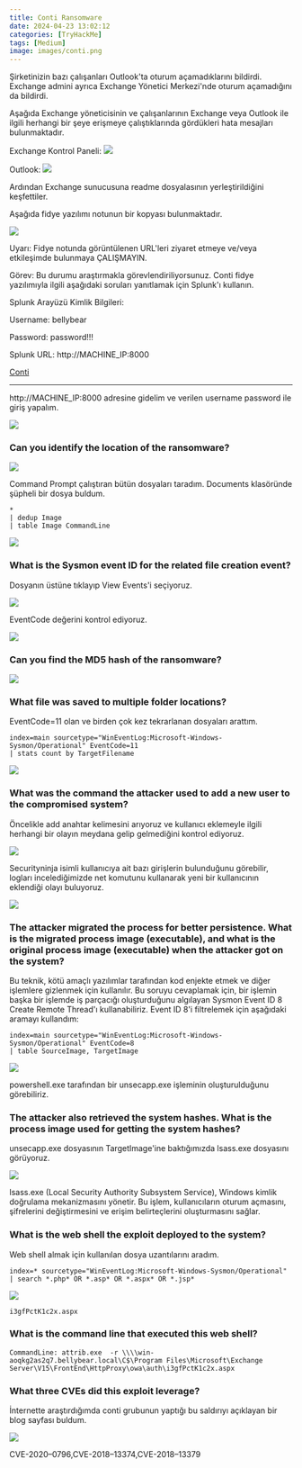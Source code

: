 ```yaml
---
title: Conti Ransomware
date: 2024-04-23 13:02:12
categories: [TryHackMe]
tags: [Medium]
image: images/conti.png
---
```


Şirketinizin bazı çalışanları Outlook'ta oturum açamadıklarını bildirdi. Exchange admini ayrıca Exchange Yönetici Merkezi'nde oturum açamadığını da bildirdi.


Aşağıda Exchange yöneticisinin ve çalışanlarının Exchange veya Outlook ile ilgili herhangi bir şeye erişmeye çalıştıklarında gördükleri hata mesajları bulunmaktadır.


Exchange Kontrol Paneli:
![](https://github.com/umutsaglam/CTF-Writeups/blob/main/TryHackMe/Conti/images/2.png?raw=true)


Outlook:
![](https://github.com/umutsaglam/CTF-Writeups/blob/main/TryHackMe/Conti/images/3.png?raw=true)


Ardından Exchange sunucusuna readme dosyalasının yerleştirildiğini keşfettiler.

Aşağıda fidye yazılımı notunun bir kopyası bulunmaktadır.

![](https://github.com/umutsaglam/CTF-Writeups/blob/main/TryHackMe/Conti/images/1.png?raw=true)

Uyarı: Fidye notunda görüntülenen URL'leri ziyaret etmeye ve/veya etkileşimde bulunmaya ÇALIŞMAYIN.


Görev: Bu durumu araştırmakla görevlendiriliyorsunuz. Conti fidye yazılımıyla ilgili aşağıdaki soruları yanıtlamak için Splunk'ı kullanın.

Splunk Arayüzü Kimlik Bilgileri:

Username: bellybear

Password: password!!!

Splunk URL: http://MACHINE_IP:8000


<a href="https://tryhackme.com/r/room/contiransomwarehgh">Conti</a>

---


http://MACHINE_IP:8000 adresine gidelim ve verilen username password ile giriş yapalım.


![](https://github.com/umutsaglam/CTF-Writeups/blob/main/TryHackMe/Conti/images/4.png?raw=true)


### Can you identify the location of the ransomware?


![](https://github.com/umutsaglam/CTF-Writeups/blob/main/TryHackMe/Conti/images/5.png?raw=true)


Command Prompt çalıştıran bütün dosyaları taradım. Documents klasöründe şüpheli bir dosya buldum.

````
*
| dedup Image
| table Image CommandLine
````

![](https://github.com/umutsaglam/CTF-Writeups/blob/main/TryHackMe/Conti/images/6.png?raw=true)

### What is the Sysmon event ID for the related file creation event?


Dosyanın üstüne tıklayıp View Events'i seçiyoruz.

![](https://github.com/umutsaglam/CTF-Writeups/blob/main/TryHackMe/Conti/images/7.png?raw=true)

EventCode değerini kontrol ediyoruz.

![](https://github.com/umutsaglam/CTF-Writeups/blob/main/TryHackMe/Conti/images/8.png?raw=true)


### Can you find the MD5 hash of the ransomware?



![](https://github.com/umutsaglam/CTF-Writeups/blob/main/TryHackMe/Conti/images/9.png?raw=true)


### What file was saved to multiple folder locations?



EventCode=11 olan ve birden çok kez tekrarlanan dosyaları arattım.

````
index=main sourcetype="WinEventLog:Microsoft-Windows-Sysmon/Operational" EventCode=11
| stats count by TargetFilename
````

![](https://github.com/umutsaglam/CTF-Writeups/blob/main/TryHackMe/Conti/images/10.png?raw=true)


### What was the command the attacker used to add a new user to the compromised system?


Öncelikle add anahtar kelimesini arıyoruz ve kullanıcı eklemeyle ilgili herhangi bir olayın meydana gelip gelmediğini kontrol ediyoruz.

![](https://github.com/umutsaglam/CTF-Writeups/blob/main/TryHackMe/Conti/images/11.png?raw=true)

Securityninja isimli kullanıcıya ait bazı girişlerin bulunduğunu görebilir, logları incelediğimizde net komutunu kullanarak yeni bir kullanıcının eklendiği olayı buluyoruz.

![](https://github.com/umutsaglam/CTF-Writeups/blob/main/TryHackMe/Conti/images/12.png?raw=true)

### The attacker migrated the process for better persistence. What is the migrated process image (executable), and what is the original process image (executable) when the attacker got on the system?

Bu teknik, kötü amaçlı yazılımlar tarafından kod enjekte etmek ve diğer işlemlere gizlenmek için kullanılır. Bu soruyu cevaplamak için, bir işlemin başka bir işlemde iş parçacığı oluşturduğunu algılayan Sysmon Event ID 8 Create Remote Thread'ı kullanabiliriz. Event ID 8'i filtrelemek için aşağıdaki aramayı kullandım:

````
index=main sourcetype="WinEventLog:Microsoft-Windows-Sysmon/Operational" EventCode=8
| table SourceImage, TargetImage
````

![](https://github.com/umutsaglam/CTF-Writeups/blob/main/TryHackMe/Conti/images/13.png?raw=true)

powershell.exe tarafından bir unsecapp.exe işleminin oluşturulduğunu görebiliriz.

### The attacker also retrieved the system hashes. What is the process image used for getting the system hashes?

unsecapp.exe dosyasının TargetImage'ine baktığımızda lsass.exe dosyasını görüyoruz.

![](https://github.com/umutsaglam/CTF-Writeups/blob/main/TryHackMe/Conti/images/14.png?raw=true)

lsass.exe (Local Security Authority Subsystem Service), Windows kimlik doğrulama mekanizmasını yönetir. Bu işlem, kullanıcıların oturum açmasını, şifrelerini değiştirmesini ve erişim belirteçlerini oluşturmasını sağlar. 


### What is the web shell the exploit deployed to the system?

Web shell almak için kullanılan dosya uzantılarını aradım.

````
index=* sourcetype="WinEventLog:Microsoft-Windows-Sysmon/Operational"
| search *.php* OR *.asp* OR *.aspx* OR *.jsp*
````

![](https://github.com/umutsaglam/CTF-Writeups/blob/main/TryHackMe/Conti/images/15.png?raw=true)

`i3gfPctK1c2x.aspx`

### What is the command line that executed this web shell?

`CommandLine: attrib.exe  -r \\\\win-aoqkg2as2q7.bellybear.local\C$\Program Files\Microsoft\Exchange Server\V15\FrontEnd\HttpProxy\owa\auth\i3gfPctK1c2x.aspx`

### What three CVEs did this exploit leverage?

İnternette araştırdığımda conti grubunun yaptığı bu saldırıyı açıklayan bir blog sayfası buldum.

![](https://github.com/umutsaglam/CTF-Writeups/blob/main/TryHackMe/Conti/images/16.png?raw=true)

CVE-2020–0796,CVE-2018–13374,CVE-2018–13379

